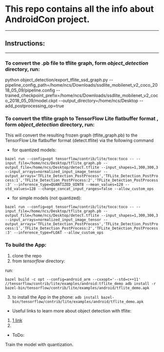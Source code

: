 # This repo contains all the info about AndroidCon project.
---
## Instructions:
___

### To convert the .pb file to tflite graph, form _object_detection_ directory, run:

python object_detection/export_tflite_ssd_graph.py --pipeline_config_path=/home/ncs/Downloads/ssdlite_mobilenet_v2_coco_2018_05_09/pipeline.config --trained_checkpoint_prefix=/home/ncs/Downloads/ssdlite_mobilenet_v2_coco_2018_05_09/model.ckpt --output_directory=/home/ncs/Desktop --add_postprocessing_op=true

### To convert the tflite graph to TensorFlow Lite flatbuffer format , form _object_detection_ directory, run:

This will convert the resulting frozen graph (tflite_graph.pb) to the TensorFlow Lite flatbuffer format (detect.tflite) via the following command

* for quantized models:

`bazel run --config=opt tensorflow/contrib/lite/toco:toco -- --input_file=/home/ncs/Desktop/tflite_graph.pb --output_file=/home/ncs/Desktop/detect.tflite --input_shapes=1,300,300,3 --input_arrays=normalized_input_image_tensor --output_arrays='TFLite_Detection_PostProcess','TFLite_Detection_PostProcess:1','TFLite_Detection_PostProcess:2','TFLite_Detection_PostProcess:3' --inference_type=QUANTIZED_UINT8 --mean_values=128 --std_values=128 --change_concat_input_ranges=false --allow_custom_ops`

* for simple models (not quantized):

`bazel run --config=opt tensorflow/contrib/lite/toco:toco -- --input_file=/home/ncs/Desktop/tflite_graph.pb --output_file=/home/ncs/Desktop/detect.tflite --input_shapes=1,300,300,3 --input_arrays=normalized_input_image_tensor --output_arrays='TFLite_Detection_PostProcess','TFLite_Detection_PostProcess:1','TFLite_Detection_PostProcess:2','TFLite_Detection_PostProcess:3' --inference_type=FLOAT --allow_custom_ops`


### To build the App:
1. clone the repo
2. from _tensorflow_ directory:

  run:

  `bazel build -c opt --config=android_arm --cxxopt='--std=c++11' //tensorflow/contrib/lite/examples/android:tflite_demo
  adb install -r bazel-bin/tensorflow/contrib/lite/examples/android/tflite_demo.apk`

3. to install the App in the phone:
`adb install bazel-bin/tensorflow/contrib/lite/examples/android/tflite_demo.apk`

* Useful links to learn more about object detection with tflite:
1. [1 link](https://medium.com/tensorflow/training-and-serving-a-realtime-mobile-object-detector-in-30-minutes-with-cloud-tpus-b78971cf1193)
2.

* ToDo:

Train the model with quantization.
